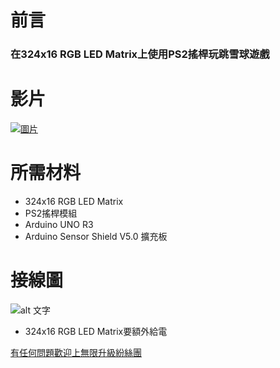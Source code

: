 # 前言
### 在324x16 RGB LED Matrix上使用PS2搖桿玩跳雪球遊戲

# 影片
[![圖片](http://www.webfish.com.tw/github/LEDMatrixGameYT.jpg)](https://youtu.be/Ly4qgUcNUYM)

# 所需材料
* 324x16 RGB LED Matrix 
* PS2搖桿模組
* Arduino UNO R3
* Arduino Sensor Shield V5.0 擴充板

# 接線圖
![alt 文字](http://www.webfish.com.tw/github/LEDMatrixGame.jpg "Logo 接線圖 1")
* 324x16 RGB LED Matrix要額外給電
 
[有任何問題歡迎上無限升級紛絲團](https://www.facebook.com/unlimited.upgrade)




